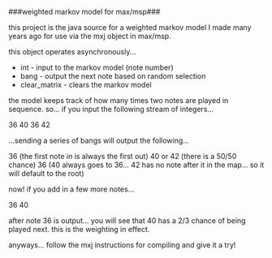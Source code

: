 ###weighted markov model for max/msp###

this project is the java source for a weighted markov model I made many years ago for use via the mxj object in max/msp.

this object operates asynchronously...

- int - input to the markov model (note number)
- bang - output the next note based on random selection
- clear_matrix - clears the markov model

the model keeps track of how many times two notes are played in sequence.  so... if you input the following stream of integers...

36
40
36
42

...sending a series of bangs will output the following...

36 (the first note in is always the first out)
40 or 42 (there is a 50/50 chance)
36 (40 always goes to 36... 42 has no note after it in the map... so it will default to the root)

now!  if you add in a few more notes...

36
40

after note 36 is output... you will see that 40 has a 2/3 chance of being played next.  this is the weighting in effect.

anyways... follow the mxj instructions for compiling and give it a try!